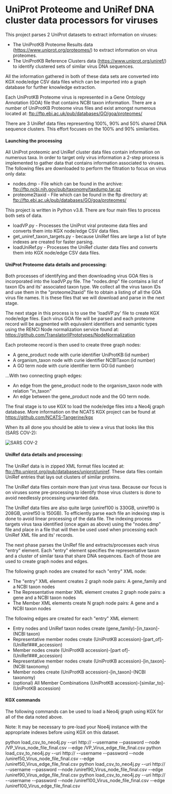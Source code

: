 # UniProt Proteome and UniRef DNA cluster data processors for viruses

This project parses 2 UniProt datasets to extract information on viruses:
* The UniProtKB Proteome Results data (https://www.uniprot.org/proteomes/) to extract information on virus proteomes.
* The UniProtKB Reference Clusters data (https://www.uniprot.org/uniref/) to identify clustered sets of similar virus DNA sequences. 

All the information gathered in both of these data sets are converted into KGX node/edge CSV data files which can be imported 
into a graph database for further knowledge extraction.

Each UniProtKB Proteome virus is represented in a Gene Ontology Annotation (GOA) file that contains NCBI taxon information. 
There are a number of UniProtKB Proteome virus files and exist amongst numerous located at: ftp://ftp.ebi.ac.uk/pub/databases/GO/goa/proteomes/

There are 3 UniRef data files representing 100%, 90% and 50% shared DNA sequence clusters. This effort focuses on the 100% 
and 90% similarities.

#### Launching the processing

All UniProt proteomic and UniRef cluster data files contain information on numerous taxa. In order to target only virus 
information a 2-step process is implemented to gather data that contains information associated to viruses. The following files are 
downloaded to perform the filtration to focus on virus only data:
* nodes.dmp - File which can be found in the archive: ftp://ftp.ncbi.nih.gov/pub/taxonomy/taxdump.tar.gz
* proteome2taxid - File which can be found in the ftp directory at: ftp://ftp.ebi.ac.uk/pub/databases/GO/goa/proteomes/

This project is written in Python v3.8. There are four main files to process both sets of data.
* loadVP.py - Processes the UniProt viral proteome data files and converts them into KGX node/edge CSV data files.
* get_uniref_taxon_targets.py - because UniRef files are large a list of byte indexes are created for faster parsing.
* loadUniRef.py - Processes the UniRef cluster data files and converts them into KGX node/edge CSV data files.

#### UniProt Proteome data details and processing:
Both processes of identifying and then downloading virus GOA files is incorporated into the loadVP.py file. The "nodes.dmp"
file contains a list of taxon IDs and its' associated taxon type. We collect all the virus taxon IDs and use them in the 
"proteome2taxid" file to obtain a listing of all the GOA virus file names. It is these files that we will download and parse 
in the next stage.

The next stage in this process is to use the 'loadVP.py' file to create KGX node/edge files. Each virus GOA file will be 
parsed and each proteome record will be augmented with equivalent identifiers and semantic types using the RENCI Node 
normalization service found at: https://github.com/TranslatorIIPrototypes/NodeNormalization

Each proteome record is then used to create three graph nodes:
* A gene_product node with curie identifier UniProtKB:(id number)
* A organism_taxon node with curie identifier NCBITaxon:(id number)
* A GO term node with curie identifier term GO:(id number)
    
...With two connecting graph edges:
* An edge from the gene_product node to the organism_taxon node with relation "in_taxon"
* An edge between the gene_product node and the GO term node.

The final stage is to use KGX to load the node/edge files into a Neo4j graph database. More information on the NCATS KGX
project can be found at https://github.com/NCATS-Tangerine/kgx

When its all done you should be able to view a virus that looks like this (SARS COV-2):

![SARS COV-2](https://github.com/TranslatorIIPrototypes/ProteomeFunctions/blob/master/Docs/image.jpg?raw=true)

#### UniRef data details and processing:
The UniRef data is in zipped XML format files located at: ftp://ftp.uniprot.org/pub/databases/uniprot/uniref. These data
files contain UniRef entries that lays out clusters of similar proteins.

The UniRef data files contain more than just virus taxa. Because our focus is on viruses some pre-processing to identify 
those virus clusters is done to avoid needlessly processing unwanted data.

The UniRef data files are also quite large (uniref100 is 330GB, uniref90 is 208GB, uniref50 is 150GB). To efficiently 
parse each file an indexing step is done to avoid linear processing of the data file. The indexing process targets virus 
taxa identified (once again as above) using the "nodes.dmp" file and place in a file that will then be used used when 
processing each UniRef XML file and its' records.

The next phase parses the UniRef file and extracts/processes each virus "entry" element. Each "entry" element specifies 
the representative taxon and a cluster of similar taxa that share DNA sequences. Each of those are used to create graph 
nodes and edges.

The following graph nodes are created for each "entry" XML node:
* The "entry" XML element creates 2 graph node pairs: A gene_family and a NCBI taxon nodes
* The Representative member XML element creates 2 graph node pairs: a gene and a NCBI taxon nodes
* The Member XML elements create N graph node pairs: A gene and a NCBI taxon nodes

The following edges are created for each "entry" XML element:
* Entry nodes and UniRef taxon nodes create (gene_family)-[in_taxon]-(NCBI taxon)
* Representative member nodes create (UniProtKB accession)-[part_of]-(UniRef###_accession)
* Member nodes create (UniProtKB accession)-[part of]-(UniRef###_accession)
* Representative member nodes create (UniProtKB accession)-[in_taxon]-(NCBI taxonomy)
* Member nodes create (UniProtKB accession)-[in_taxon]-(NCBI taxonomy)
* (optional) All Member Combinations (UniProtKB accession)-[similar_to]-(UniProtKB accession)

#### KGX commands
The following commands can be used to load a Neo4j graph using KGX for all of the data noted above.

Note: It may be necessary to pre-load your Noe4j instance with the appropriate indexes before using KGX on this dataset.

python load_csv_to_neo4j.py --uri http://<Neo4j host:port> --username <username> --password <password> --node <data directory>/VP_Virus_node_file_final.csv --edge <data directory>/VP_Virus_edge_file_final.csv
python load_csv_to_neo4j.py --uri http://<Neo4j host:port> --username <username> --password <password> --node <data directory>/uniref50_Virus_node_file_final.csv --edge <data directory>/uniref50_Virus_edge_file_final.csv
python load_csv_to_neo4j.py --uri http://<Neo4j host:port> --username <username> --password <password> --node <data directory>/uniref90_Virus_node_file_final.csv --edge <data directory>/uniref90_Virus_edge_file_final.csv
python load_csv_to_neo4j.py --uri http://<Neo4j host:port> --username <username> --password <password> --node <data directory>/uniref100_Virus_node_file_final.csv --edge <data directory>/uniref100_Virus_edge_file_final.csv
